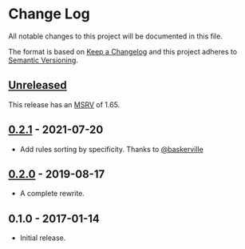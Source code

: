 # Change Log
All notable changes to this project will be documented in this file.

The format is based on [Keep a Changelog](http://keepachangelog.com/)
and this project adheres to [Semantic Versioning](http://semver.org/).

## [Unreleased]

This release has an [MSRV][] of 1.65.

## [0.2.1] - 2021-07-20
- Add rules sorting by specificity. Thanks to [@baskerville](https://github.com/baskerville)

## [0.2.0] - 2019-08-17
- A complete rewrite.

## 0.1.0 - 2017-01-14
- Initial release.

[Unreleased]: https://github.com/RazrFalcon/simplecss/compare/v0.2.1...HEAD
[0.2.1]: https://github.com/RazrFalcon/simplecss/compare/v0.2.0...v0.2.1
[0.2.0]: https://github.com/RazrFalcon/simplecss/compare/v0.1.0...v0.2.0

[MSRV]: README.md#minimum-supported-rust-version-msrv
